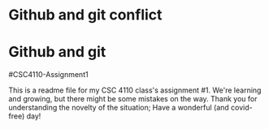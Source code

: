 
# Github and git conflict


# Github and git
#CSC4110-Assignment1


This is a readme file for my CSC 4110 class's assignment #1. We're learning and growing, but there might be some mistakes on the way. Thank you for understanding the novelty of the situation; Have a wonderful (and covid-free) day!
